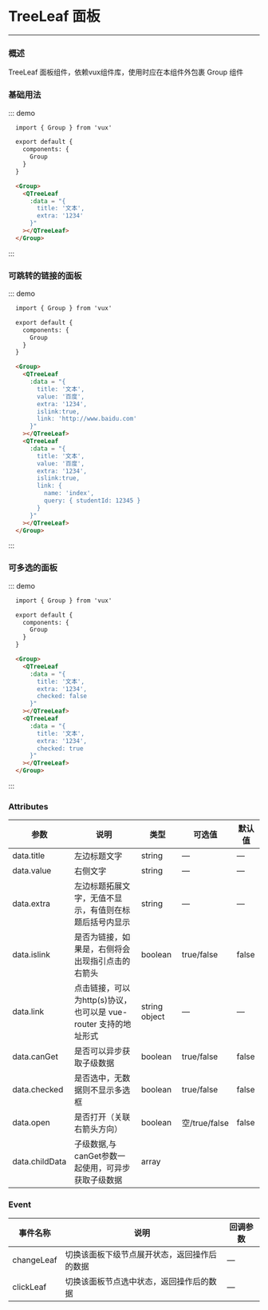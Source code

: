 # TreeLeaf 面板
----
### 概述

TreeLeaf 面板组件，依赖vux组件库，使用时应在本组件外包裹 Group 组件

### 基础用法

<div class="demo-block">
  <div>
    <Group>
      <QTreeLeaf
        :data = "{
          title: '文本',
          extra: '1234'
        }"
      ></QTreeLeaf>
    </Group>
  </div>
</div>

::: demo
```html
  import { Group } from 'vux'

  export default {
    components: {
      Group
    }
  }

  <Group>
    <QTreeLeaf
      :data = "{
        title: '文本',
        extra: '1234'
      }"
    ></QTreeLeaf>
  </Group>

```
:::

### 可跳转的链接的面板

<div class="demo-block">
  <div>
    <Group>
      <QTreeLeaf
        :data = "{
          title: '文本',
          value: '百度',
          extra: '1234',
          islink:true,
          link: 'http://www.baidu.com'
        }"
      ></QTreeLeaf>
      <QTreeLeaf
        :data = "{
          title: '文本',
          value: '百度',
          extra: '1234',
          islink:true,
          link: {
            name: 'index',
            query: { studentId: 12345 }
          }
        }"
      ></QTreeLeaf>
    </Group>
  </div>
</div>

::: demo
```html
  import { Group } from 'vux'

  export default {
    components: {
      Group
    }
  }

  <Group>
    <QTreeLeaf
      :data = "{
        title: '文本',
        value: '百度',
        extra: '1234',
        islink:true,
        link: 'http://www.baidu.com'
      }"
    ></QTreeLeaf>
    <QTreeLeaf
      :data = "{
        title: '文本',
        value: '百度',
        extra: '1234',
        islink:true,
        link: {
          name: 'index',
          query: { studentId: 12345 }
        }
      }"
    ></QTreeLeaf>
  </Group>

```
:::

### 可多选的面板

<div class="demo-block">
  <div>
    <Group>
      <QTreeLeaf
        :data = "{
          title: '文本',
          extra: '1234',
          checked: false
        }"
      ></QTreeLeaf>
      <QTreeLeaf
        :data = "{
          title: '文本',
          extra: '1234',
          checked: true
        }"
      ></QTreeLeaf>
    </Group>
  </div>
</div>

::: demo
```html
  import { Group } from 'vux'

  export default {
    components: {
      Group
    }
  }

  <Group>
    <QTreeLeaf
      :data = "{
        title: '文本',
        extra: '1234',
        checked: false
      }"
    ></QTreeLeaf>
    <QTreeLeaf
      :data = "{
        title: '文本',
        extra: '1234',
        checked: true
      }"
    ></QTreeLeaf>
  </Group>

```
:::


### Attributes
| 参数      | 说明    | 类型      | 可选值       | 默认值   |
|---------- |-------- |---------- |-------------  |-------- |
| data.title     | 左边标题文字   | string  |  —   |    —     |
| data.value     | 右侧文字   | string    |   —   |     —    |
| data.extra     | 左边标题拓展文字，无值不显示，有值则在标题后括号内显示   | string    |  —  |  —   |
| data.islink  | 是否为链接，如果是，右侧将会出现指引点击的右箭头    | boolean   | true/false   | false   |
| data.link  | 点击链接，可以为http(s)协议，也可以是 vue-router 支持的地址形式 | string object   |  —  |  —  |
| data.canGet  | 是否可以异步获取子级数据 | boolean   |  true/false  |  false  |
| data.checked  | 是否选中，无数据则不显示多选框 | boolean   |  true/false  |  false  |
| data.open  | 是否打开（关联右箭头方向） | boolean   |  空/true/false  |  false  |
| data.childData  | 子级数据,与canGet参数一起使用，可异步获取子级数据 | array   |    |    |


### Event

| 事件名称	      | 说明	    | 回调参数 |
|---------- |-------- |---------- |
| changeLeaf | 切换该面板下级节点展开状态，返回操作后的数据  | — |
| clickLeaf | 切换该面板节点选中状态，返回操作后的数据  | — |
